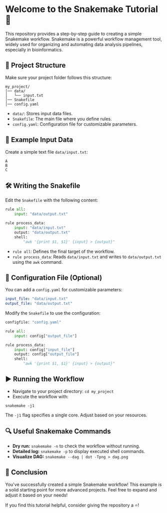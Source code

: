 # Welcome to the Snakemake Tutorial 🚀

This repository provides a step-by-step guide to creating a simple Snakemake workflow. Snakemake is a powerful workflow management tool, widely used for organizing and automating data analysis pipelines, especially in bioinformatics.

## 📁 Project Structure
Make sure your project folder follows this structure:
```
my_project/
│── data/
│   └── input.txt
│── Snakefile
│── config.yaml
```
- `data/`: Stores input data files.
- `Snakefile`: The main file where you define rules.
- `config.yaml`: Configuration file for customizable parameters.

## 📝 Example Input Data
Create a simple text file `data/input.txt`:
```
A
B
C
```

## 🛠️ Writing the Snakefile
Edit the `Snakefile` with the following content:
```python
rule all:
    input: "data/output.txt"

rule process_data:
    input: "data/input.txt"
    output: "data/output.txt"
    shell:
        "awk '{print $1, $1}' {input} > {output}"
```
- `rule all`: Defines the final target of the workflow.
- `rule process_data`: Reads `data/input.txt` and writes to `data/output.txt` using the `awk` command.

## 🔧 Configuration File (Optional)
You can add a `config.yaml` for customizable parameters:
```yaml
input_file: "data/input.txt"
output_file: "data/output.txt"
```
Modify the `Snakefile` to use the configuration:
```python
configfile: "config.yaml"

rule all:
    input: config["output_file"]

rule process_data:
    input: config["input_file"]
    output: config["output_file"]
    shell:
        "awk '{print $1, $1}' {input} > {output}"
```

## ▶️ Running the Workflow
- Navigate to your project directory: `cd my_project`
- Execute the workflow with:  
```
snakemake -j1
```
The `-j1` flag specifies a single core. Adjust based on your resources.

## 🔍 Useful Snakemake Commands
- **Dry run:** `snakemake -n` to check the workflow without running.
- **Detailed log:** `snakemake -p` to display executed shell commands.
- **Visualize DAG:** `snakemake --dag | dot -Tpng > dag.png`

## 🎯 Conclusion
You've successfully created a simple Snakemake workflow! This example is a solid starting point for more advanced projects. Feel free to expand and adjust it based on your needs!

If you find this tutorial helpful, consider giving the repository a ⭐!

